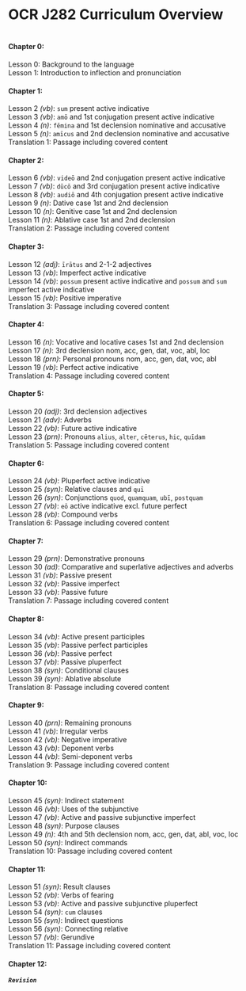 # OCR J282 Curriculum Overview  
#
#

#### Chapter 0: 
Lesson 0: Background to the language  
Lesson 1: Introduction to inflection and pronunciation  

#### Chapter 1:  
Lesson 2 *(vb)*: `sum` present active indicative  
Lesson 3 *(vb)*: `amō` and 1st conjugation present active indicative  
Lesson 4 *(n)*: `fēmina` and 1st declension nominative and accusative  
Lesson 5 *(n)*: `amīcus` and 2nd declension nominative and accusative  
Translation 1: Passage including covered content  

#### Chapter 2:  
Lesson 6 *(vb)*: `videō` and 2nd conjugation present active indicative  
Lesson 7 *(vb)*: `dūcō` and 3rd conjugation present active indicative  
Lesson 8 *(vb)*: `audiō` and 4th conjugation present active indicative  
Lesson 9 *(n)*: Dative case 1st and 2nd declension  
Lesson 10 *(n)*: Genitive case 1st and 2nd declension  
Lesson 11 *(n)*: Ablative case 1st and 2nd declension  
Translation 2: Passage including covered content  

#### Chapter 3:  
Lesson 12 *(adj)*: `īrātus` and 2-1-2 adjectives  
Lesson 13 *(vb)*: Imperfect active indicative  
Lesson 14 *(vb)*: `possum` present active indicative and `possum` and `sum` imperfect active indicative  
Lesson 15 *(vb)*:  Positive imperative  
Translation 3: Passage including covered content  

#### Chapter 4:  
Lesson 16 *(n)*: Vocative and locative cases 1st and 2nd declension  
Lesson 17 *(n)*: 3rd declension nom, acc, gen, dat, voc, abl, loc  
Lesson 18 *(prn)*: Personal pronouns nom, acc, gen, dat, voc, abl  
Lesson 19 *(vb)*: Perfect active indicative  
Translation 4: Passage including covered content  

#### Chapter 5:  
Lesson 20 *(adj)*: 3rd declension adjectives  
Lesson 21 *(adv)*: Adverbs  
Lesson 22 *(vb)*: Future active indicative  
Lesson 23 *(prn)*: Pronouns `alius`, `alter`, `cēterus`, `hic`, `quīdam`  
Translation 5: Passage including covered content  

#### Chapter 6:  
Lesson 24 *(vb)*: Pluperfect active indicative  
Lesson 25 *(syn)*: Relative clauses and `quī`  
Lesson 26 *(syn)*: Conjunctions `quod`, `quamquam`, `ubī`, `postquam`  
Lesson 27 *(vb)*: `eō` active indicative excl. future perfect  
Lesson 28 *(vb)*: Compound verbs  
Translation 6: Passage including covered content  

#### Chapter 7:  
Lesson 29 *(prn)*: Demonstrative pronouns  
Lesson 30 *(ad)*: Comparative and superlative adjectives and adverbs  
Lesson 31 *(vb)*: Passive present  
Lesson 32 *(vb)*: Passive imperfect  
Lesson 33 *(vb)*: Passive future  
Translation 7: Passage including covered content  

#### Chapter 8:  
Lesson 34 *(vb)*: Active present participles  
Lesson 35 *(vb)*: Passive perfect participles  
Lesson 36 *(vb)*: Passive perfect  
Lesson 37 *(vb)*: Passive pluperfect  
Lesson 38 *(syn)*: Conditional clauses  
Lesson 39 *(syn)*: Ablative absolute  
Translation 8: Passage including covered content  

#### Chapter 9:  
Lesson 40 *(prn)*: Remaining pronouns  
Lesson 41 *(vb)*: Irregular verbs  
Lesson 42 *(vb)*: Negative imperative  
Lesson 43 *(vb)*: Deponent verbs  
Lesson 44 *(vb)*: Semi-deponent verbs  
Translation 9: Passage including covered content  

#### Chapter 10:  

Lesson 45 *(syn)*: Indirect statement  
Lesson 46 *(vb)*: Uses of the subjunctive  
Lesson 47 *(vb)*: Active and passive subjunctive imperfect  
Lesson 48 *(syn)*: Purpose clauses  
Lesson 49 *(n)*: 4th and 5th declension nom, acc, gen, dat, abl, voc, loc  
Lesson 50 *(syn)*: Indirect commands  
Translation 10: Passage including covered content

#### Chapter 11:  
Lesson 51 *(syn)*: Result clauses  
Lesson 52 *(vb)*: Verbs of fearing  
Lesson 53 *(vb)*: Active and passive subjunctive pluperfect  
Lesson 54 *(syn)*: `cum` clauses  
Lesson 55 *(syn)*: Indirect questions  
Lesson 56 *(syn)*: Connecting relative  
Lesson 57 *(vb)*: Gerundive  
Translation 11: Passage including covered content

#### Chapter 12:
___`Revision`___